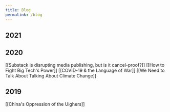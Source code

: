 ```yaml
---
title: Blog
permalink: /blog
---
```


## 2021


## 2020
[[Substack is disrupting media publishing, but is it cancel-proof?]]
[[How to Fight Big Tech's Power]]
[[COVID-19 & the Language of War]]
[[We Need to Talk About Talking About Climate Change]]

## 2019
[[China's Oppression of the Uighers]]